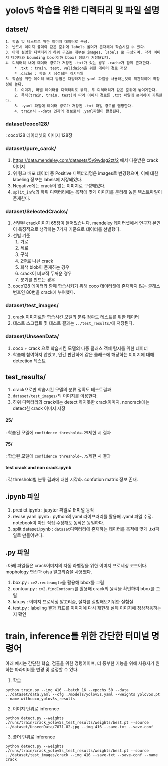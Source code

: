 # yolov5 학습을 위한 디렉터리 및 파일 설명


## datset/

    1. 학습 및 테스트르 위한 이미지 데이터로 구성.
    2. 반드시 이미지 폴더와 같은 준위에 labels 폴더가 존재해야 학습시킬 수 있다.
    3. 아래 설명할 디렉터리의 하위 구조는 대부분 images, labels 로 구성되며, 각각 이미지 데이터와 bounding box(이하 bbox) 정보가 저장돼있다.
    4. 디렉터리 내에 데이터 경로가 저장된 .txt가 있는 경우 .cache가 함께 존재한다.
        * .txt : train, test, validaion을 위한 데이터 경로 저장
        * .cache : 학습 시 생성되는 캐시파일
    5. 학습을 위한 데이터 배치 방법은 다양하지만 yaml 파일을 사용하는것이 직관적이며 확장성이 높다.
        1. 이미지, 라벨 데이터를 디렉터리로 묶되, 두 디렉터리가 같은 준위에 놓이게한다.
        2. 목적(train, train, test)에 따라 이미지 경로를 .txt 파일에 분리하여 기록한다.
        3. .yaml 파일에 데이터 경로가 저장된 .txt 파일 경로를 맵핑한다.
        4. train시 --data 인자의 정보로서 .yaml파일이 활용된다.

### dataset/coco128/
: coco128 데이터셋의 이미지 128장

### dataset/pure_carck/
1. https://data.mendeley.com/datasets/5y9wdsg2zt/2 에서 다운받은 crack 이미지
2. 위 링크 배포 데이터 중 Positive 디렉터리명은 images로 변경했으며, 이에 대한 labeling 정보는 labels에 저장돼있다.
3. Negative에는 crack이 없는 이미지로 구성돼있다.
4. `split_info`의 하위 디렉터리에는 목적에 맞게 이미지를 분리해 놓은 텍스트파일이 존재한다.

### dataset/SelectedCracks/
1. 선별된 crack이미지 65장이 들어있습니다. mendeley 데이터셋에서 연구자 본인이 특징적으로 생각하는 7가지 기준으로 데이터를 선별했다.
2. 선별 기준
    1. 가로
    2. 세로
    3. 구석
    4. 2줄로 나뉜 crack
    5. 회색 blob이 존재하는 경우
    6. crack이 비교적 두꺼운 경우
    7. 분기를 만드는 경우
3. coco128 데이터와 함께 학습시키기 위해 coco 데이터셋에 존재하지 않는 클래스 번호인 80번을 crack에 부여했다.

### dataset/test_images/
1. crack 이미지로만 학습시킨 모델의 분류 정확도 테스트를 위한 데이터
2. 테스트 스크립트 및 테스트 결과는 `../test_results/`에 저장된다.

### dataset/UnseenData/
1. coco + crack 으로 학습시킨 모델의 다중 클래스 객체 탐지를 위한 데이터
2. 학습에 참여하지 않았고, 인간 판단하에 같은 클래스에 해당하는 이미지에 대해 detection 테스트


## test_results/
1. crack으로만 학습시킨 모델의 분류 정확도 테스트결과
2. `dataset/test_images/`의 이미지를 이용한다.
3. 하위 디렉터리의 crack에는 detect 하지못한 crack이미지, noncrack에는 detect한 crack 이미지 저장

#### 25/
: 학습된 모델에 `confidence threshold=.25`제한 시 결과

#### 75/
: 학습된 모델에 `confidence threshold=.75`제한 시 결과

#### test crack and non crack.ipynb
: 각 threshold별 분류 결과에 대한 시각화. confution matrix 정보 존재.


## .ipynb 파일
1. predict.ipynb : jupyter 파일로 터미널 동작
2. revise yaml.ipynb : python의 yaml 라이브러리를 활용해 .yaml 파일 수정. notebook이 아닌 직접 수정해도 동작은 동일하다.
3. split dataset.ipynb : `dataset`디렉터리에 존재하는 데이터를 목적에 맞게 .txt파일로 만들어낸다.

## .py 파일
: 아래 파일들은 crack이미지의 자동 라벨링을 위한 이미지 프로세싱 코드이다. mophology 연산과 otsu 알고리즘을 사용했다.
1. box.py : `cv2.recteangle`을 활용해 bbox를 그림
2. contour.py : `cv2.findContours`를 활용해 crack의 윤곽을 확인하여 bbox를 그림
3. lab.py : 이미지 프로세싱 알고리즘, 절차를 실험해보기위한 실험실
4. test.py : labeling 결과 좌표를 이미지에 다시 재현해 실제 이미지에 정상작동하는지 확인


# train, inference를 위한 간단한 터미널 명령어
아래 예시는 간단한 학습, 검출을 위한 명령어이며, 더 풍부한 기능을 위해 사용자가 원하는 파라미터를 변경 및 설정할 수 있다.

1. 학습
```
python train.py --img 416 --batch 16 --epochs 50 --data ../dataset/data.yaml --cfg ./models/yolov5s.yaml --weights yolov5s.pt --name withcoco_yolov5s_results
```

2. 이미지 단위로 inference
```
python detect.py --weights ./runs/train/crack_yolov5s_test_results/weights/best.pt --source ../dataset/UnseenData/7071-82.jpg --img 416 --save-txt --save-conf
```

3. 폴더 단위로 inference
```
python detect.py --weights ./runs/train/crack_yolov5s_test_results/weights/best.pt --source ../dataset/test_images/crack --img 416 --save-txt --save-conf --name crack
```
